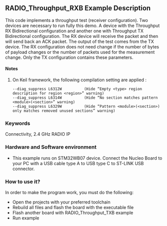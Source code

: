 ## __RADIO_Throughput_RXB Example Description__

This code implements a throughput test (receiver configuration).
Two devices are necessary to run fully this demo. A device with the Throughput RX Bidirectional configuration and another one with Throughput TX Bidirectional configuration. The RX device will receive the packet and then will send back an ACK packet. The output of the test comes from the TX device. The RX configuration does not need change if the number of bytes of payload changes or the number of packets used for the measurement change. Only the TX configuration contains these parameters.

#### __Notes__
                                            
 1. On Keil framework, the following compilation setting are applied :
    
        --diag_suppress L6312W          (Hide “Empty <type> region description for region <region>” warning)
        --diag_suppress L6314W          (Hide “No section matches pattern <module>(<section>” warning)
        --diag_suppress L6329W          (Hide “Pattern <module>(<section>) only matches removed unused sections” warning)


### __Keywords__

Connectivity, 2.4 GHz RADIO IP

### __Hardware and Software environment__

  - This example runs on STM32WB07 device.
    Connect the Nucleo Board to your PC with a USB cable type A to USB type C to ST-LINK USB connector. 

### __How to use it?__

In order to make the program work, you must do the following:

 - Open the projects with your preferred toolchain
 - Rebuild all files and flash the board with the executable file
 - Flash another board with RADIO_Throughput_TXB example
 - Run example
